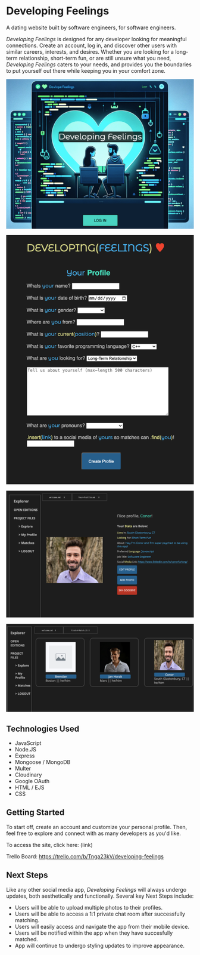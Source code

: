 # Developing Feelings
A dating website built by software engineers, for software engineers. 

*Developing Feelings* is designed for any developer looking for meaningful connections. Create an account, log in, and discover other users with similar careers, interests, and desires. Whether you are looking for a long-term relationship, short-term fun, or are still unsure what you need, *Developing Feelings* caters to your needs, and provides you the boundaries to put yourself out there while keeping you in your comfort zone. 

![](/images/Screen%20Shot%202023-11-30%20at%2011.53.14%20PM.png)

![](/images/Screen%20Shot%202023-11-30%20at%2011.56.12%20PM.png)

![](/images/Screen%20Shot%202023-11-30%20at%2011.59.07%20PM.png)

![](/images/Screen%20Shot%202023-12-01%20at%2012.01.44%20AM.png)

## Technologies Used
- JavaScript
- Node.JS
- Express
- Mongoose / MongoDB
- Multer
- Cloudinary
- Google OAuth
- HTML / EJS
- CSS

## Getting Started
To start off, create an account and customize your personal profile. Then, feel free to explore and connect with as many developers as you'd like. 

To access the site, click here: (link)

Trello Board: https://trello.com/b/Tnga23kV/developing-feelings 

## Next Steps
Like any other social media app, *Developing Feelings* will always undergo updates, both aesthetically and functionally. Several key Next Steps include:

- Users will be able to upload multiple photos to their profiles. 
- Users will be able to access a 1:1 private chat room after successfully matching.
- Users will easily access and navigate the app from their mobile device.
- Users will be notified within the app when they have succesfully matched.
- App will continue to undergo styling updates to improve appearance. 